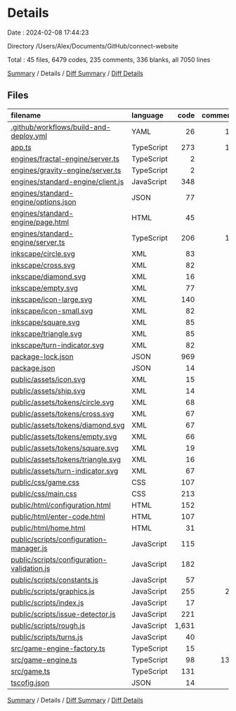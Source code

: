 # Details

Date : 2024-02-08 17:44:23

Directory /Users/Alex/Documents/GitHub/connect-website

Total : 45 files,  6479 codes, 235 comments, 336 blanks, all 7050 lines

[Summary](results.md) / Details / [Diff Summary](diff.md) / [Diff Details](diff-details.md)

## Files
| filename | language | code | comment | blank | total |
| :--- | :--- | ---: | ---: | ---: | ---: |
| [.github/workflows/build-and-deploy.yml](/.github/workflows/build-and-deploy.yml) | YAML | 26 | 10 | 7 | 43 |
| [app.ts](/app.ts) | TypeScript | 273 | 10 | 30 | 313 |
| [engines/fractal-engine/server.ts](/engines/fractal-engine/server.ts) | TypeScript | 2 | 0 | 2 | 4 |
| [engines/gravity-engine/server.ts](/engines/gravity-engine/server.ts) | TypeScript | 2 | 0 | 2 | 4 |
| [engines/standard-engine/client.js](/engines/standard-engine/client.js) | JavaScript | 348 | 8 | 28 | 384 |
| [engines/standard-engine/options.json](/engines/standard-engine/options.json) | JSON | 77 | 0 | 1 | 78 |
| [engines/standard-engine/page.html](/engines/standard-engine/page.html) | HTML | 45 | 0 | 2 | 47 |
| [engines/standard-engine/server.ts](/engines/standard-engine/server.ts) | TypeScript | 206 | 10 | 28 | 244 |
| [inkscape/circle.svg](/inkscape/circle.svg) | XML | 83 | 1 | 2 | 86 |
| [inkscape/cross.svg](/inkscape/cross.svg) | XML | 82 | 1 | 2 | 85 |
| [inkscape/diamond.svg](/inkscape/diamond.svg) | XML | 16 | 1 | 2 | 19 |
| [inkscape/empty.svg](/inkscape/empty.svg) | XML | 77 | 1 | 2 | 80 |
| [inkscape/icon-large.svg](/inkscape/icon-large.svg) | XML | 140 | 1 | 2 | 143 |
| [inkscape/icon-small.svg](/inkscape/icon-small.svg) | XML | 82 | 1 | 2 | 85 |
| [inkscape/square.svg](/inkscape/square.svg) | XML | 85 | 1 | 2 | 88 |
| [inkscape/triangle.svg](/inkscape/triangle.svg) | XML | 85 | 1 | 2 | 88 |
| [inkscape/turn-indicator.svg](/inkscape/turn-indicator.svg) | XML | 82 | 1 | 2 | 85 |
| [package-lock.json](/package-lock.json) | JSON | 969 | 0 | 1 | 970 |
| [package.json](/package.json) | JSON | 14 | 0 | 1 | 15 |
| [public/assets/icon.svg](/public/assets/icon.svg) | XML | 15 | 0 | 1 | 16 |
| [public/assets/ship.svg](/public/assets/ship.svg) | XML | 14 | 0 | 1 | 15 |
| [public/assets/tokens/circle.svg](/public/assets/tokens/circle.svg) | XML | 68 | 1 | 2 | 71 |
| [public/assets/tokens/cross.svg](/public/assets/tokens/cross.svg) | XML | 67 | 1 | 2 | 70 |
| [public/assets/tokens/diamond.svg](/public/assets/tokens/diamond.svg) | XML | 67 | 1 | 2 | 70 |
| [public/assets/tokens/empty.svg](/public/assets/tokens/empty.svg) | XML | 66 | 1 | 2 | 69 |
| [public/assets/tokens/square.svg](/public/assets/tokens/square.svg) | XML | 19 | 1 | 2 | 22 |
| [public/assets/tokens/triangle.svg](/public/assets/tokens/triangle.svg) | XML | 16 | 1 | 2 | 19 |
| [public/assets/turn-indicator.svg](/public/assets/turn-indicator.svg) | XML | 67 | 1 | 2 | 70 |
| [public/css/game.css](/public/css/game.css) | CSS | 107 | 4 | 24 | 135 |
| [public/css/main.css](/public/css/main.css) | CSS | 213 | 8 | 37 | 258 |
| [public/html/configuration.html](/public/html/configuration.html) | HTML | 152 | 0 | 1 | 153 |
| [public/html/enter-code.html](/public/html/enter-code.html) | HTML | 107 | 0 | 2 | 109 |
| [public/html/home.html](/public/html/home.html) | HTML | 31 | 0 | 1 | 32 |
| [public/scripts/configuration-manager.js](/public/scripts/configuration-manager.js) | JavaScript | 115 | 1 | 14 | 130 |
| [public/scripts/configuration-validation.js](/public/scripts/configuration-validation.js) | JavaScript | 182 | 0 | 22 | 204 |
| [public/scripts/constants.js](/public/scripts/constants.js) | JavaScript | 57 | 0 | 9 | 66 |
| [public/scripts/graphics.js](/public/scripts/graphics.js) | JavaScript | 255 | 28 | 16 | 299 |
| [public/scripts/index.js](/public/scripts/index.js) | JavaScript | 17 | 0 | 9 | 26 |
| [public/scripts/issue-detector.js](/public/scripts/issue-detector.js) | JavaScript | 221 | 0 | 17 | 238 |
| [public/scripts/rough.js](/public/scripts/rough.js) | JavaScript | 1,631 | 0 | 1 | 1,632 |
| [public/scripts/turns.js](/public/scripts/turns.js) | JavaScript | 40 | 1 | 7 | 48 |
| [src/game-engine-factory.ts](/src/game-engine-factory.ts) | TypeScript | 15 | 4 | 2 | 21 |
| [src/game-engine.ts](/src/game-engine.ts) | TypeScript | 98 | 134 | 19 | 251 |
| [src/game.ts](/src/game.ts) | TypeScript | 131 | 1 | 18 | 150 |
| [tscofig.json](/tscofig.json) | JSON | 14 | 0 | 1 | 15 |

[Summary](results.md) / Details / [Diff Summary](diff.md) / [Diff Details](diff-details.md)